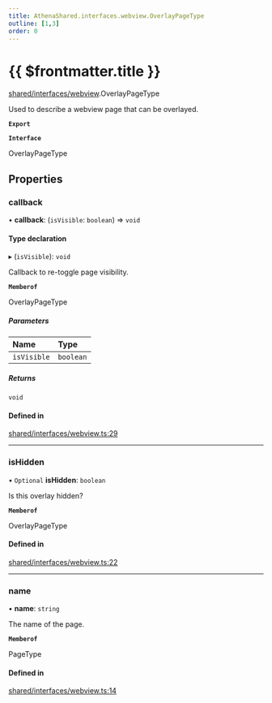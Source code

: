 ```yaml
---
title: AthenaShared.interfaces.webview.OverlayPageType
outline: [1,3]
order: 0
---
```


# {{ $frontmatter.title }}


[shared/interfaces/webview](../modules/shared_interfaces_webview.md).OverlayPageType

Used to describe a webview page that can be overlayed.

**`Export`**

**`Interface`**

OverlayPageType

## Properties

### callback

• **callback**: (`isVisible`: `boolean`) => `void`

#### Type declaration

▸ (`isVisible`): `void`

Callback to re-toggle page visibility.

**`Memberof`**

OverlayPageType

##### Parameters

| Name | Type |
| :------ | :------ |
| `isVisible` | `boolean` |

##### Returns

`void`

#### Defined in

[shared/interfaces/webview.ts:29](https://github.com/Stuyk/altv-athena/blob/552012ca4/src/core/shared/interfaces/webview.ts#L29)

___

### isHidden

• `Optional` **isHidden**: `boolean`

Is this overlay hidden?

**`Memberof`**

OverlayPageType

#### Defined in

[shared/interfaces/webview.ts:22](https://github.com/Stuyk/altv-athena/blob/552012ca4/src/core/shared/interfaces/webview.ts#L22)

___

### name

• **name**: `string`

The name of the page.

**`Memberof`**

PageType

#### Defined in

[shared/interfaces/webview.ts:14](https://github.com/Stuyk/altv-athena/blob/552012ca4/src/core/shared/interfaces/webview.ts#L14)
